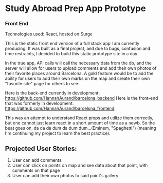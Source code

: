 # Study Abroad Prep App Prototype 
### Front End

Technologies used: React, hosted on Surge

This is the static front end version of a full stack app I am currently producing. It was built as a final project, and due to bugs, confusion and time restraints, I decided to build this static prototype site in a day. 

In the true app, API calls will call the necessary data from the db, and the server will allow for users to upload comments and add their own photos of their favorite places around Barcelona. A gold feature would be to add the ability for users to add their own marks on the map and create their own "favorite site" page for others to see. 

Here is the back-end currently in development: https://github.com/HannahAurand/barcelona_backend
Here is the front-end that was formerly in development: https://github.com/HannahAurand/barcelona_frontend

This was an attempt to understand React props and utilize them correctly, but one cannot just learn react in a short amount of time as a newb. So the beat goes on, da da da dum da dum dum...(Eminem, "Spaghetti") (meaning I'm continuing my project to learn the best practice).


## Projected User Stories: 
1. User can add comments
2. User can click on points on map and see data about that point, with comments on that page
3. User can add their own photos to said point's gallery


